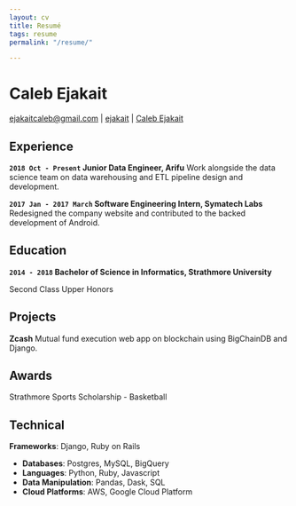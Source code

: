 ```yaml
---
layout: cv
title: Resumé
tags: resume
permalink: "/resume/"

---
```

# Caleb Ejakait

<div id="webaddress"> <a href="mailto:ejakaitcaleb@gmail.com">ejakaitcaleb@gmail.com</a> | <i class="fa fa-github"></i> <a href="http://github.com/ejakait">ejakait</a> | <i class="fa fa-linkedin"></i> <a href="https://www.linkedin.com/in/calebejakait/">Caleb Ejakait</a>

</div>

## Experience

**`2018 Oct - Present` Junior Data Engineer, Arifu**  Work alongside the data science team on data warehousing and ETL pipeline design and development.

**`2017 Jan - 2017 March` Software Engineering Intern, Symatech Labs** Redesigned the company website and contributed to the backed development of Android.

## Education

**`2014 - 2018` Bachelor of Science in Informatics, Strathmore University**

Second Class Upper Honors

## Projects

**Zcash** Mutual fund execution web app on blockchain using BigChainDB and Django.

## Awards

Strathmore Sports Scholarship - Basketball

## Technical

**Frameworks**: Django, Ruby on Rails

* **Databases**: Postgres, MySQL, BigQuery
* **Languages**: Python, Ruby, Javascript
* **Data Manipulation**: Pandas, Dask, SQL
* **Cloud Platforms**: AWS, Google Cloud Platform